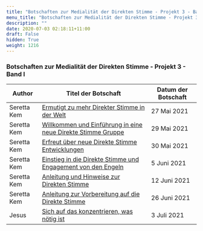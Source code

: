 ```yaml
---
title: "Botschaften zur Medialität der Direkten Stimme - Projekt 3 - Band I"
menu_title: "Botschaften zur Medialität der Direkten Stimme - Projekt 3 - Band I"
description: ""
date: 2020-07-03 02:18:11+11:00
draft: False
hidden: True
weight: 1216
---
```

### Botschaften zur Medialität der Direkten Stimme - Projekt 3 - Band I

**Author** | **Titel der Botschaft** | **Datum der Botschaft**  
---|---|---
Seretta Kem | [Ermutigt zu mehr Direkter Stimme in der Welt ](/aktuelle-botschaften/aktuelle-botschaften-in-reihenfolge-des-datums/aktuelle-botschaften-2021/ermutigt-zu-mehr-direkter-stimme-in-der-welt-af-seretta-kem-27-mai-2021/) | 27 Mai 2021
Seretta Kem | [Willkommen und Einführung in eine neue Direkte Stimme Gruppe](/aktuelle-botschaften/aktuelle-botschaften-in-reihenfolge-des-datums/aktuelle-botschaften-2021/willkommen-und-einfuehrung-in-eine-neue-direkte-stimme-gruppe-af-seretta-kem-29-mai-2021/) | 29 Mai 2021
Seretta Kem | [Erfreut über neue Direkte Stimme Entwicklungen](/aktuelle-botschaften/aktuelle-botschaften-in-reihenfolge-des-datums/aktuelle-botschaften-2021/erfreut-ueber-neue-direkte-stimme-entwicklungen-af-seretta-kem-30-mai-2021/) | 30 Mai 2021
Seretta Kem | [Einstieg in die Direkte Stimme und Engagement von den Engeln](/aktuelle-botschaften/aktuelle-botschaften-in-reihenfolge-des-datums/aktuelle-botschaften-2021/einstieg-in-die-direkte-stimme-und-engagement-von-den-engeln-af-seretta-kem-5-juni-2021/) | 5 Juni 2021
Seretta Kem | [Anleitung und Hinweise zur Direkten Stimme](/aktuelle-botschaften/aktuelle-botschaften-in-reihenfolge-des-datums/aktuelle-botschaften-2021/anleitung-und-hinweise-zur-direkten-stimme-af-seretta-kem-12-juni-2021/) | 12 Juni 2021
Seretta Kem | [Anleitung zur Vorbereitung auf die Direkte Stimme](/aktuelle-botschaften/aktuelle-botschaften-in-reihenfolge-des-datums/aktuelle-botschaften-2021/anleitung-zur-vorbereitung-auf-die-direkte-stimme-af-seretta-kem-26-juni-2021/) | 26 Juni 2021
Jesus | [Sich auf das konzentrieren, was nötig ist](/aktuelle-botschaften/aktuelle-botschaften-in-reihenfolge-des-datums/aktuelle-botschaften-2021/sich-auf-das-konzentrieren-was-noetig-ist-af-jesus-3-juli-2021/) | 3 Juli 2021
